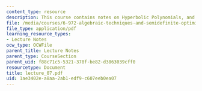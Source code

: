 ```yaml
---
content_type: resource
description: This course contains notes on Hyperbolic Polynomials, and SDP Representability.
file: /media/courses/6-972-algebraic-techniques-and-semidefinite-optimization-spring-2006/1ae3402ea8aa2ab1edf9c607eeb0ea07_lecture_07.pdf
file_type: application/pdf
learning_resource_types:
- Lecture Notes
ocw_type: OCWFile
parent_title: Lecture Notes
parent_type: CourseSection
parent_uid: f88c71c5-5321-378f-be82-d3863039cff0
resourcetype: Document
title: lecture_07.pdf
uid: 1ae3402e-a8aa-2ab1-edf9-c607eeb0ea07
---
```

